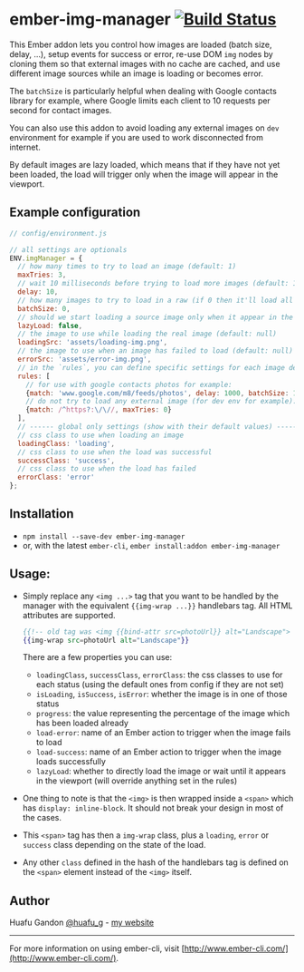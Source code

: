 # ember-img-manager [![Build Status](https://travis-ci.org/huafu/ember-img-manager.svg?branch=master)](https://travis-ci.org/huafu/ember-img-manager)

This Ember addon lets you control how images are loaded (batch size, delay, ...),
setup events for success or error, re-use DOM `img` nodes by cloning them so that
external images with no cache are cached, and use different image sources while an
image is loading or becomes error.

The `batchSize` is particularly helpful when dealing with Google contacts library for
example, where Google limits each client to 10 requests per second for contact images.

You can also use this addon to avoid loading any external images on `dev` environment
for example if you are used to work disconnected from internet.

By default images are lazy loaded, which means that if they have not yet been loaded,
the load will trigger only when the image will appear in the viewport.


## Example configuration

```js
// config/environment.js

// all settings are optionals
ENV.imgManager = {
  // how many times to try to load an image (default: 1)
  maxTries: 3,
  // wait 10 milliseconds before trying to load more images (default: 1)
  delay: 10,
  // how many images to try to load in a raw (if 0 then it'll load all at once) (default: 0)
  batchSize: 0,
  // should we start loading a source image only when it appear in the viewport (default: true)
  lazyLoad: false,
  // the image to use while loading the real image (default: null)
  loadingSrc: 'assets/loading-img.png',
  // the image to use when an image has failed to load (default: null)
  errorSrc: 'assets/error-img.png',
  // in the `rules`, you can define specific settings for each image depending on its `src` (default: null)
  rules: [
    // for use with google contacts photos for example:
    {match: 'www.google.com/m8/feeds/photos', delay: 1000, batchSize: 10},
    // do not try to load any external image (for dev env for example):
    {match: /^https?:\/\//, maxTries: 0}
  ],
  // ------ global only settings (show with their default values) -----
  // css class to use when loading an image
  loadingClass: 'loading',
  // css class to use when the load was successful
  successClass: 'success',
  // css class to use when the load has failed
  errorClass: 'error'
};
```

## Installation

* `npm install --save-dev ember-img-manager`
* or, with the latest `ember-cli`, `ember install:addon ember-img-manager`


## Usage:

* Simply replace any `<img ...>` tag that you want to be handled by the manager with the equivalent
`{{img-wrap ...}}` handlebars tag. All HTML attributes are supported.

    ```handlebars
    {{!-- old tag was <img {{bind-attr src=photoUrl}} alt="Landscape"> --}}
    {{img-wrap src=photoUrl alt="Landscape"}}
    ```

    There are a few properties you can use:
    - `loadingClass`, `successClass`, `errorClass`: the css classes to use for each status (using
    the default ones from config if they are not set)
    - `isLoading`, `isSuccess`, `isError`: whether the image is in one of those status
    - `progress`: the value representing the percentage of the image which has been loaded already
    - `load-error`: name of an Ember action to trigger when the image fails to load
    - `load-success`: name of an Ember action to trigger when the image loads successfully
    - `lazyLoad`: whether to directly load the image or wait until it appears in the viewport (will override anything set in the rules)

* One thing to note is that the `<img>` is then wrapped inside a `<span>` which has `display: inline-block`.
It should not break your design in most of the cases.
* This `<span>` tag has then a `img-wrap` class, plus a `loading`, `error` or `success` class depending
on the state of the load.
* Any other `class` defined in the hash of the handlebars tag is defined on the `<span>` element
instead of the `<img>` itself.


## Author

Huafu Gandon [@huafu_g](https://twitter.com/huafu_g) - [my website](http://huafu.github.io)

---

For more information on using ember-cli, visit [http://www.ember-cli.com/](http://www.ember-cli.com/).
